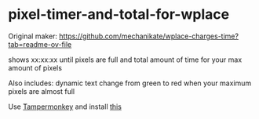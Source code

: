 # pixel-timer-and-total-for-wplace  

Original maker: https://github.com/mechanikate/wplace-charges-time?tab=readme-ov-file

shows xx:xx:xx until pixels are full and total amount of time for your max amount of pixels

Also includes: dynamic text change from green to red when your maximum pixels are almost full

Use [Tampermonkey](https://www.tampermonkey.net) and install [this](https://www.tampermonkey.net/script_installation.php#url=https://gist.github.com/john19996741-hub/163c03653604c52b96d74b97d4925788/raw/f9b4f7f5e1d1b0fe2565fb32aa252e13256ae9ed/wplace-pixel-timer-and-total.user.js)
